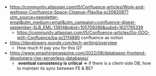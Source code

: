 - https://community.atlassian.com/t5/Confluence-articles/Work-and-wellness-Confluence-Space-Cleanup-Play/ba-p/2082087?utm_source=newsletter-email&utm_medium=email&utm_campaign=confluence-digest-september-SLB_EML-13814&jobid=105709286&subid=1621795339
	- https://community.atlassian.com/t5/Confluence-articles/Go-OOO-with-Confluence/ba-p/2114890 confluence as notion
- https://developers.google.com/tech-writing/overview
	- How much H pay you for this Q?
- https://www.smashingmagazine.com/2022/08/databases-frontend-developers-rise-serverless-databases/
	-  **eventual consistency is critical** => if there is a client-side DB, how to maintain its sync between FE & BE?